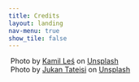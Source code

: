 ```yaml
---
title: Credits
layout: landing
nav-menu: true
show_tile: false
---
```



<!-- Main -->
<div id="main" class="alt">

  <!-- One -->
  <section id="one">
    <div class="inner">
      <div class="row">
        <div class="12u$ 12u$(medium)">
          <div class="box alt">
            <div class="row 50% uniform">
              <div class="4u">
                <span class="image fit">
                  <a href="https://unsplash.com/@samrat_khadka?utm_medium=referral&amp;utm_campaign=photographer-credit&amp;utm_content=creditBadge"
                    target="_blank" rel="noopener noreferrer"
                    title="Download free do whatever you want high-resolution photos from Samrat Khadka">
                    <img src="assets/images/languages.jpg" alt="" />
                  </a>
                </span>
              </div>
              <div class="4u">
                <span class="image fit">
                  <a href="https://unsplash.com/@patrickian4?utm_medium=referral&amp;utm_campaign=photographer-credit&amp;utm_content=creditBadge"
                    target="_blank" rel="noopener noreferrer"
                    title="Download free do whatever you want high-resolution photos from Patrick Fore">
                    <img src="assets/images/blog.jpg" alt="" />
                  </a>
                </span>
              </div>
              <div class="4u$">
                <span class="image fit">
                  <a href="https://unsplash.com/@taiscaptures?utm_medium=referral&amp;utm_campaign=photographer-credit&amp;utm_content=creditBadge"
                    target="_blank" rel="noopener noreferrer"
                    title="Download free do whatever you want high-resolution photos from Tai&#x27;s Captures">
                    <img src="assets/images/education.jpg" alt="" />
                  </a>
                </span>
              </div>
              <!-- Break -->
              <div class="4u">
                <span class="image fit">
                  <a href="https://unsplash.com/@victorfreitas?utm_medium=referral&amp;utm_campaign=photographer-credit&amp;utm_content=creditBadge"
                    target="_blank" rel="noopener noreferrer"
                    title="Download free do whatever you want high-resolution photos from Samrat Khadka">
                    <img src="assets/images/training.jpg" alt="" />
                  </a>
                </span>
              </div>
              <div class="4u">
                <span class="image fit">
                  <a href="https://unsplash.com/@glenncarstenspeters?utm_medium=referral&amp;utm_campaign=photographer-credit&amp;utm_content=creditBadge"
                    target="_blank" rel="noopener noreferrer"
                    title="Download free do whatever you want high-resolution photos from Glenn Carstens-Peters">
                    <img src="assets/images/skills.jpg" alt="" />
                  </a>
                </span>
              </div>
              <div class="4u$">
                <span class="image fit">
                  <a href="https://unsplash.com/@dustinlee?utm_medium=referral&amp;utm_campaign=photographer-credit&amp;utm_content=creditBadge"
                    target="_blank" rel="noopener noreferrer"
                    title="Download free do whatever you want high-resolution photos from Dustin Lee">
                    <img src="assets/images/experience.jpg" alt="" />
                  </a>
                </span>
              </div>
              <!-- Break -->
              <div class="4u">
                <span class="image fit">
                  <a href="https://unsplash.com/@tirzavandijk?utm_medium=referral&amp;utm_campaign=photographer-credit&amp;utm_content=creditBadge"
                    target="_blank" rel="noopener noreferrer"
                    title="Download free do whatever you want high-resolution photos from Tirza van Dijk">
                    <img src="assets/images/thepeachfall.jpg" alt="" />
                  </a>
                </span>
              </div>
              <div class="4u">
                <span class="image fit">
                  <a href="https://unsplash.com/@raquelraclette?utm_medium=referral&amp;utm_campaign=photographer-credit&amp;utm_content=creditBadge"
                    target="_blank" rel="noopener noreferrer"
                    title="Download free do whatever you want high-resolution photos from raquel raclette">
                    <img src="assets/images/thesoretransition.jpg" alt="" />
                  </a>
                </span>
              </div>
              <div class="4u$">
                <span class="image fit">
                  <a href="https://unsplash.com/@dondaskalodesign?utm_medium=referral&amp;utm_campaign=photographer-credit&amp;utm_content=creditBadge"
                    target="_blank" rel="noopener noreferrer"
                    title="Download free do whatever you want high-resolution photos from Don Daskalo">
                    <img src="assets/images/integrate_fontawesome_in_rails_6.jpg" alt="" />
                  </a>
                </span>
              </div>
              <!-- Break -->
              <div class="4u">
                <span class="image fit">
                  <a href="https://unsplash.com/@mojamsanii?utm_source=unsplash&amp;utm_medium=referral&amp;utm_content=creditCopyText"
                    target="_blank" rel="noopener noreferrer"
                    title="Download free do whatever you want high-resolution photos from Moja Msanii">
                    <img src="assets/images/rails_sanitization.jpeg" alt="" />
                  </a>
                </span>
              </div>
              <div class="4u">
                <span class="image fit">
                  <img src="assets/images/feature-management-part-i.jpg" alt="" />
                  <span>Photo by <a href="https://unsplash.com/@kamilles?utm_source=unsplash&amp;utm_medium=referral&amp;utm_content=creditCopyText">Kamil Leś</a> on <a href="https://unsplash.com/s/photos/road-sign?utm_source=unsplash&amp;utm_medium=referral&amp;utm_content=creditCopyText">Unsplash</a></span>
                </span>
              </div>
              <div class="4u$">
                <span class="image fit">
                  <img src="assets/images/feature-management-part-ii.jpg" alt="" />
                  <span>Photo by <a href="https://unsplash.com/@tateisimikito?utm_source=unsplash&amp;utm_medium=referral&amp;utm_content=creditCopyText">Jukan Tateisi</a> on <a href="https://unsplash.com/s/photos/stairs?utm_source=unsplash&amp;utm_medium=referral&amp;utm_content=creditCopyText">Unsplash</a></span>
                </span>
              </div>
            </div>
          </div>
        </div>
      </div>
    </div>

  </section>

</div>
